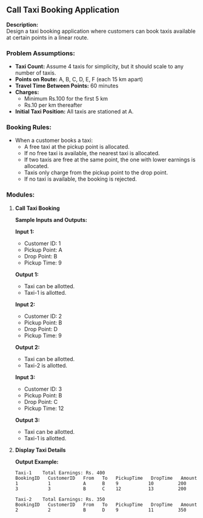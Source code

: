## Call Taxi Booking Application

**Description:**  
Design a taxi booking application where customers can book taxis available at certain points in a linear route.

### Problem Assumptions:
- **Taxi Count:** Assume 4 taxis for simplicity, but it should scale to any number of taxis.
- **Points on Route:** A, B, C, D, E, F (each 15 km apart)
- **Travel Time Between Points:** 60 minutes
- **Charges:**  
  - Minimum Rs.100 for the first 5 km
  - Rs.10 per km thereafter
- **Initial Taxi Position:** All taxis are stationed at A.

### Booking Rules:
- When a customer books a taxi:
  - A free taxi at the pickup point is allocated.
  - If no free taxi is available, the nearest taxi is allocated.
  - If two taxis are free at the same point, the one with lower earnings is allocated.
  - Taxis only charge from the pickup point to the drop point.
  - If no taxi is available, the booking is rejected.

### Modules:
1. **Call Taxi Booking**

   **Sample Inputs and Outputs:**

   **Input 1:**  
   - Customer ID: 1  
   - Pickup Point: A  
   - Drop Point: B  
   - Pickup Time: 9  

   **Output 1:**  
   - Taxi can be allotted.  
   - Taxi-1 is allotted.  

   **Input 2:**  
   - Customer ID: 2  
   - Pickup Point: B  
   - Drop Point: D  
   - Pickup Time: 9  

   **Output 2:**  
   - Taxi can be allotted.  
   - Taxi-2 is allotted.  

   **Input 3:**  
   - Customer ID: 3  
   - Pickup Point: B  
   - Drop Point: C  
   - Pickup Time: 12  

   **Output 3:**  
   - Taxi can be allotted.  
   - Taxi-1 is allotted.  

2. **Display Taxi Details**

   **Output Example:**
   ```
   Taxi-1    Total Earnings: Rs. 400
   BookingID   CustomerID   From   To   PickupTime   DropTime   Amount
   1           1            A      B    9           10         200
   3           3            B      C    12          13         200

   Taxi-2    Total Earnings: Rs. 350
   BookingID   CustomerID   From   To   PickupTime   DropTime   Amount
   2           2            B      D    9           11         350
